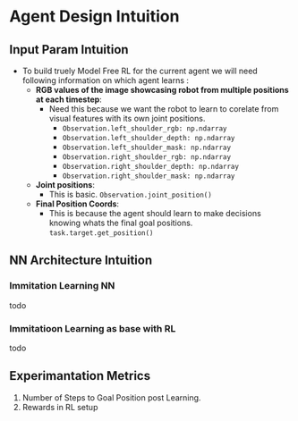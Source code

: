 # Agent Design Intuition 

## Input Param Intuition
- To build truely Model Free RL for the current agent we will need following information on which agent learns :
    - **RGB values of the image showcasing robot from multiple positions at each timestep**:
        - Need this because we want the robot to learn to corelate from visual features with its own joint positions. 
            - `Observation.left_shoulder_rgb: np.ndarray`
            - `Observation.left_shoulder_depth: np.ndarray`
            - `Observation.left_shoulder_mask: np.ndarray`
            - `Observation.right_shoulder_rgb: np.ndarray`
            - `Observation.right_shoulder_depth: np.ndarray`
            - `Observation.right_shoulder_mask: np.ndarray`
    - **Joint positions**:
        - This is basic. `Observation.joint_position()`
    - **Final Position Coords**: 
        - This is because the agent should learn to make decisions knowing whats the final goal positions. `task.target.get_position()`

## NN Architecture Intuition 

### Immitation Learning NN 
todo 

### Immitatioon Learning as base with RL
todo

## Experimantation Metrics

1. Number of Steps to Goal Position post Learning. 
2. Rewards in RL setup
